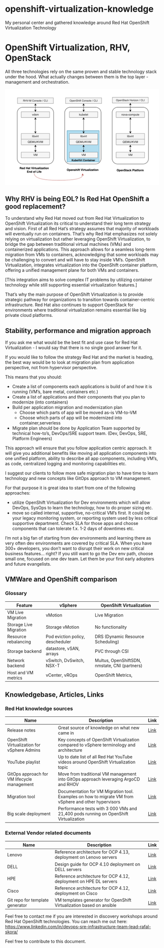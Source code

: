 # openshift-virtualization-knowledge
My personal center and gathered knowledge around Red Hat OpenShift Virtualization Technology


# OpenShift Virtualization, RHV, OpenStack

All three technologies rely on the same proven and stable technology stack under the hood. What actually changes between them is the top layer - management and orchestration.

![Virt technology Comparison](https://github.com/sqrex/openshift-virtualization-knowledge/blob/ac14e56e9d44e38de9913fc4e5c828b294dca578/Red%20Hat%20Virt%20solutions.png)

## Why RHV is being EOL? Is Red Hat OpenShift a good replacement?

To understand why Red Hat moved out from Red Hat Virtualization to OpenShift Virtualization its critical to understand their long term strategy and vision.
First of all Red Hat’s strategy assumes that majority of workloads will eventually run on containers.
That’s why Red Hat emphasizes not solely relying on virtualization but rather leveraging OpenShift Virtualization, to bridge the gap between traditional virtual machines (VMs) and containerized applications. This approach allows for a seamless long-term migration from VMs to containers, acknowledging that some workloads may be challenging to convert and will have to stay inside VM’s. 
OpenShift Virtualization, integrates virtualization into the OpenShift container platform, offering a unified management plane for both VMs and containers. 

[This integration aims to solve complex IT problems by utilizing container technology while still supporting essential virtualization features.]

That’s why the main purpose of OpenShift Virtualization is to provide strategic pathway for organizations to transition towards container-centric infrastructure.
Red Hat also continues to support OpenStack for environments where traditional virtualization remains essential like big private cloud platforms.

## Stability, performance and migration approach

If you ask me what would be the best fit and use case for Red Hat Virtualization - I would say that there is no single good answer for it.

If you would like to follow the strategy Red Hat and the market is heading, the best way would be to look at migration plan from application perspective, not from hypervisor perspective.

This means that you should:
- Create a list of components each applications is build of and how it is running (VM’s, bare metal, containers etc.)
- Create a list of applications and their components that you plan to modernize (into containers)
- Build per application migration and modernization plan
    - Choose which parts of app will be moved as-is VM-to-VM
    - Choose which parts of app will be modernized into container,serverless
- Migrate plan should be done by Application Team supported by technical how-to’s, DevOps/SRE support team. (Dev, DevOps, SRE, Platform Engineers)

This approach will ensure that you follow application centric approach. It will give you additional benefits like moving all application components into one unified platform, ability to describe all app components, including VM’s, as code, centralized logging and monitoring capabilities etc.


I suggest our clients to follow more safe migration plan to have  time to learn technology and new concepts like GitOps approach to VM management. 

For that purpose it is great idea to start from one of the following approaches:
- utilize OpenShift Virtualization for Dev environments which will allow DevOps, SysOps to learn the technology, how to do proper sizing etc.
- move so called internal, supportive, no-critical VM’s first. It could be your legacy monitoring system, or reporting system used by less critical supportive department. Check SLA for those apps and choose components that can tolerate f.x. 1-2 days of downtimes etc.

I’m not a big fan of starting from dev environments and learning there as very often dev environments are covered by critical SLA. When you have 300+ developers, you don’t want to disrupt their work on new critical business features… right?
If you still want to go the Dev env path, choose small one, focused on one dev team. Let them be your first early adopters and future evangelists.

## VMWare and OpenShift comparison

### Glossary

| Feature | vSphere | OpenShift Virtualization |
| --- | --- | --- |
| VM Live Migration | vMotion | Live Migration |
| Storage Live Migration | Storage vMotion | No functionality |
| Resource rebalancing | Pod eviction policy, descheduler | DRS (Dynamic Resource Scheduling) |
| Storage backend | datastore, vSAN, arrays | PVC through CSI |
| Network backend | vSwitch, DvSwitch, NSX-T | Multus, OpenShiftSDN, nmstate, CNI (partners) |
| Host and VM metrics | vCenter, vROps | OpenShift Metrics,  |


## Knowledgebase, Articles, Links

### Red Hat knowledge sources
| Name | Description | Link |
| --- | --- | --- |
| Release notes | Great source of knowledge on what new came in | [Link](https://docs.openshift.com/container-platform/4.14/virt/release_notes/virt-4-14-release-notes.html) |
| OpenShift Virtualization for vSphere Admins | Key concepts of OpenShift Virtualization compared to vSphere terminology and architecture  | [Link](https://www.redhat.com/en/blog/openshift-virtualization-for-vsphere-admins-an-introduction-to-network-configurations) |
| YouTube playlist | Up to date list of all Red Hat YouTube videos around OpenShift Virtualization topic | [Link](https://www.youtube.com/playlist?list=PLaR6Rq6Z4IqeQeTosfoFzTyE_QmWZW6n_) |
| GitOps approach for VM lifecycle management | Move from traditional VM management into GitOps approach leveraging ArgoCD and RHOV | [Link](https://www.redhat.com/en/blog/virtual-machines-as-code-with-openshift-gitops-and-openshift-virtualization) |
| Migration tool | Documentation for VM Migration tool. Examples on how to migrate VM from vSphere and other hypervisors | [Link](https://access.redhat.com/documentation/en-us/migration_toolkit_for_virtualization/2.0/html-single/installing_and_using_the_migration_toolkit_for_virtualization/index) |
| Big scale deployment | Performance tests with 3 000 VMs and 21,400 pods running on OpenShift Virtualization | [Link](https://www.redhat.com/rhdc/managed-files/vi-openshift-virtualization-reference-architecture-f31675-202207-en.pdf) |

### External Vendor related documents

| Name | Description | Link |
| --- | --- | --- |
| Lenovo | Reference architecture for OCP 4.13, deployment on Lenovo servers  | [Link](https://lenovopress.lenovo.com/lp0968.pdf) |
| DELL | Design guide for OCP 4.10 deployment on DELL servers | [Link](https://infohub.delltechnologies.com/en-US/l/design-guide-red-hat-openshift-container-platform-4-10-on-intel-powered-dell-infrastructure-1/solution-introduction-70/) |
| HPE | Reference architecture for OCP 4.12, deployment on HPE DL servers  | [Link](https://www.hpe.com/psnow/doc/a50007281enw) |
| Cisco | Reference architecture for OCP 4.12, deployment on Cisco  | [Link](https://www.cisco.com/c/en/us/td/docs/dcn/aci/containers/installation/openshift-on-baremetal/installing-openshift-4-12-on-baremetal.html) |
| Git repo for  template generator | VM templates generator for OpenShift Virtualization based on ansible | [Link](https://github.com/kubevirt/common-templates?tab=readme-ov-file) |




Feel free to contact me if you are interested in discovery workshops around Red Hat OpenShift technologies.
You can reach me out here: https://www.linkedin.com/in/devops-sre-infrastructure-team-lead-rafal-skora/

Feel free to contribute to this document.